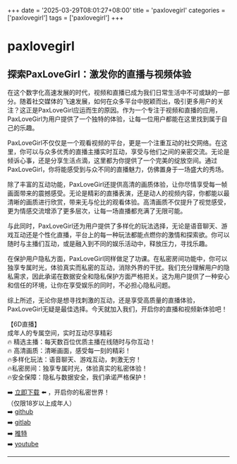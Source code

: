 +++
date = '2025-03-29T08:01:27+08:00'
title = 'paxlovegirl'
categories = ['paxlovegirl']
tags = ['paxlovegirl']
+++

# paxlovegirl

## 探索PaxLoveGirl：激发你的直播与视频体验

在这个数字化高速发展的时代，视频和直播已成为我们日常生活中不可或缺的一部分。随着社交媒体的飞速发展，如何在众多平台中脱颖而出，吸引更多用户的关注？这正是PaxLoveGirl应运而生的原因。作为一个专注于视频和直播的应用，PaxLoveGirl为用户提供了一个独特的体验，让每一位用户都能在这里找到属于自己的乐趣。

PaxLoveGirl不仅仅是一个观看视频的平台，更是一个注重互动的社交网络。在这里，你可以与众多优秀的直播主播实时互动，享受与他们之间的亲密交流。无论是倾诉心事，还是分享生活点滴，这里都为你提供了一个完美的绽放空间。通过PaxLoveGirl，你将能感受到与众不同的直播魅力，仿佛置身于一场盛大的秀场。

除了丰富的互动功能，PaxLoveGirl还提供高清的画质体验，让你尽情享受每一帧画面带来的震撼感受。无论是精彩的直播表演，还是动人的视频内容，你都能以最清晰的画质进行欣赏，带来无与伦比的观看体验。高清画质不仅提升了视觉感受，更为情感交流增添了更多层次，让每一场直播都充满了无限可能。

与此同时，PaxLoveGirl还为用户提供了多样化的玩法选择，无论是语音聊天、游戏互动还是个性化直播，平台上的每一种玩法都能点燃你的激情和探索欲。你可以随时与主播们互动，或是融入到不同的娱乐活动中，释放压力，寻找乐趣。

在保护用户隐私方面，PaxLoveGirl同样做足了功课。在私密房间功能中，你可以独享专属时光，体验真实而私密的互动，消除外界的干扰。我们充分理解用户的隐私需求，因此承诺在数据安全和隐私保护方面严格把关。这为用户提供了一种安心和信任的环境，让你在享受娱乐的同时，不必担心隐私问题。

综上所述，无论你是想寻找刺激的互动，还是享受高质量的直播体验，PaxLoveGirl无疑是最佳选择。今天就加入我们，开启你的直播和视频新体验吧！

【6D直播】  
成年人的专属空间，实时互动尽享精彩  
🔥 精选主播：每天数百位优质主播在线随时与你互动！  
🔥 高清画质：清晰画面，感受每一刻的精彩！  
🔥多样化玩法：语音聊天、游戏互动，刺激无穷！  
🔥私密房间：独享专属时光，体验真实的私密体验！  
🔥安全保障：隐私与数据安全，我们承诺严格保护！

➡️ [立即下载](https://down123.s3.ap-east-1.amazonaws.com/down/down.html?channelCode=blog) ⬅️ ，开启你的私密世界！  
（仅限18岁以上成年人）  
➡️ [github](https://aldult-live.github.io/)  
➡️ [gitlab](https://seo-09598d.gitlab.io/)  
➡️ [推特](https://x.com/wegame33)  
➡️ [youtube](https://www.youtube.com/@6Dlive)  

---
